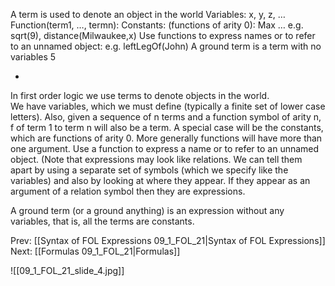 ﻿A term is used to denote an object in the world
Variables:   x, y, z, …
Function(term1, …, termn):
Constants: (functions of arity 0): Max …
e.g. sqrt(9), distance(Milwaukee,x)
Use functions to express names or to refer to an unnamed object: e.g. leftLegOf(John)
A ground term is a term with no variables
5

*
In first order logic we use terms to denote objects in the world.  
We have variables, which we must define (typically a finite set of lower case letters). 
Also, given a sequence of n terms and a function symbol of arity n, f of term 1 to term n will also be a term.
	A special case will be the constants, which are functions of arity 0.
	More generally functions will have more than one argument.
	Use a function to express a name or to refer to an unnamed object. (Note that expressions may look like relations. We can tell them apart by using a separate set of symbols (which we specify like the variables) and also by looking at where they appear. If they appear as an argument of a relation symbol then they are expressions. 

A ground term (or a ground anything) is an expression without any variables, that is, all the terms are constants.

Prev: [[Syntax of FOL Expressions 09_1_FOL_21|Syntax of FOL Expressions]]
Next: [[Formulas 09_1_FOL_21|Formulas]]

![[09_1_FOL_21_slide_4.jpg]]
